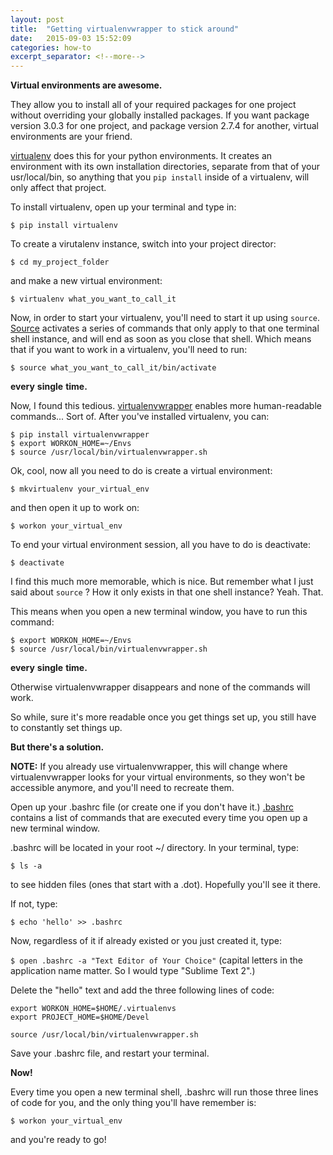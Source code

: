 ```yaml
---
layout: post
title:  "Getting virtualenvwrapper to stick around"
date:   2015-09-03 15:52:09
categories: how-to
excerpt_separator: <!--more-->
---
```

**Virtual environments are awesome.** 

They allow you to install all of your required packages for one project without overriding your globally installed packages. If you want package version 3.0.3 for one project, and package version 2.7.4 for another, virtual environments are your friend.

[virtualenv](http://virtualenv.readthedocs.org/en/latest/) does this for your python environments. It creates an environment with its own installation directories, separate from that of your usr/local/bin, so anything that you `pip install` inside of a virtualenv, will only affect that project.

To install virtualenv, open up your terminal and type in:

` $ pip install virtualenv `

To create a virutalenv instance, switch into your project director:

` $ cd my_project_folder `

and make a new virtual environment:

` $ virtualenv what_you_want_to_call_it `

Now, in order to start your virtualenv, you'll need to start it up using `source`. [Source](http://bash.cyberciti.biz/guide/Source_command) activates a series of commands that only apply to that one terminal shell instance, and will end as soon as you close that shell. Which means that if you want to work in a virtualenv, you'll need to run:

` $ source what_you_want_to_call_it/bin/activate `

**every**
**single**
**time.**

<!--more-->

Now, I found this tedious. [virtualenvwrapper](http://virtualenvwrapper.readthedocs.org/en/latest/) enables more human-readable commands... Sort of.
After you've installed virtualenv, you can:


	$ pip install virtualenvwrapper  
	$ export WORKON_HOME=~/Envs  
	$ source /usr/local/bin/virtualenvwrapper.sh  


Ok, cool, now all you need to do is create a virtual environment:

` $ mkvirtualenv your_virtual_env `

and then open it up to work on:

` $ workon your_virtual_env `

To end your virtual environment session, all you have to do is deactivate:

`$ deactivate`

I find this much more memorable, which is nice. But remember what I just said about `source` ? How it only exists in that one shell instance? Yeah. That.

This means when you open a new terminal window, you have to run this command:


	$ export WORKON_HOME=~/Envs  
	$ source /usr/local/bin/virtualenvwrapper.sh

**every**
**single**
**time.**

Otherwise virtualenvwrapper disappears and none of the commands will work.

So while, sure it's more readable once you get things set up, you still have to constantly set things up.

**But there's a solution.**

**NOTE:** If you already use virtualenvwrapper, this will change where virtualenvwrapper looks for your virtual environments, so they won't be accessible anymore, and you'll need to recreate them.

Open up your .bashrc file (or create one if you don't have it.) [.bashrc](http://hacktux.com/bash/bashrc/bash_profile) contains a list of commands that are executed every time you open up a new terminal window.

.bashrc will be located in your root ~/ directory.
In your terminal, type:

` $ ls -a `

to see hidden files (ones that start with a .dot). Hopefully you'll see it there. 

If not, type:

` $ echo 'hello' >> .bashrc `

Now, regardless of it if already existed or you just created it, type:

` $ open .bashrc -a "Text Editor of Your Choice" ` (capital letters in the application name matter. So I would type "Sublime Text 2".)

Delete the "hello" text and add the three following lines of code:


	export WORKON_HOME=$HOME/.virtualenvs  
	export PROJECT_HOME=$HOME/Devel

	source /usr/local/bin/virtualenvwrapper.sh

Save your .bashrc file, and restart your terminal.

**Now!**

Every time you open a new terminal shell, .bashrc will run those three lines of code for you, and the only thing you'll have remember is:

` $ workon your_virtual_env `

and you're ready to go!

